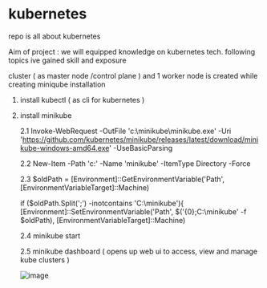 # kubernetes
repo is all about kubernetes 


Aim of project :  we will equipped knowledge on kubernetes tech. following topics ive gained skill and exposure 

 cluster ( as master node /control plane ) and 1 worker node is created while creating miniqube installation

 1. install kubectl ( as cli for kubernetes )

   
 3. install minikube

    
      2.1 Invoke-WebRequest -OutFile 'c:\minikube\minikube.exe' -Uri 'https://github.com/kubernetes/minikube/releases/latest/download/minikube-windows-amd64.exe' -UseBasicParsing

    
      2.2  New-Item -Path 'c:\' -Name 'minikube' -ItemType Directory -Force

    
      2.3  $oldPath = [Environment]::GetEnvironmentVariable('Path', [EnvironmentVariableTarget]::Machine)

    
    if ($oldPath.Split(';') -inotcontains 'C:\minikube'){
               [Environment]::SetEnvironmentVariable('Path', $('{0};C:\minikube' -f $oldPath), [EnvironmentVariableTarget]::Machine)

    
      2.4  minikube start

    
      2.5  minikube dashboard ( opens up web ui  to access, view and manage kube clusters )



    ![image](https://github.com/user-attachments/assets/68408950-eb80-4676-a4f1-de7c317dc398)




